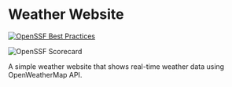 # Weather Website

[![OpenSSF Best Practices](https://www.bestpractices.dev/projects/10291/badge)](https://www.bestpractices.dev/projects/10291)

![OpenSSF Scorecard](https://api.securityscorecards.dev/projects/github.com/Daviel03/Weather_Website/badge)

A simple weather website that shows real-time weather data using OpenWeatherMap API.

